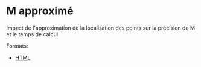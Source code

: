 # M approximé

Impact de l'approximation de la localisation des points sur la précision de M et le temps de calcul

Formats:

- [HTML](https://EricMarcon.github.io/Mapprox/Mapprox.html)
